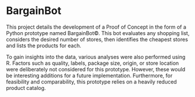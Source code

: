 # BargainBot

This project details the development of a Proof of Concept in the form of a Python prototype named BargainBot©. This bot evaluates any shopping list, considers the desired number of stores, then identifies the cheapest stores and lists the products for each.

To gain insights into the data, various analyses were also performed using R. Factors such as quality, labels, package size, origin, or store location were deliberately not considered for this prototype. However, these would be interesting additions for a future implementation. Furthermore, for feasibility and comparability, this prototype relies on a heavily reduced product catalog.

